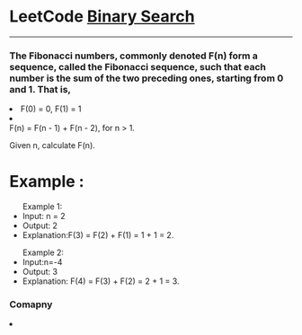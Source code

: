 <h1>LeetCode <a href="https://leetcode.com/problems/fibonacci-number/description/">Binary Search</a></h1>
<hr>

<h3>The Fibonacci numbers, commonly denoted F(n) form a sequence, called the Fibonacci sequence, 
  such that each number is the sum of the two preceding ones, starting from 0 and 1. That is,</h3>
  
<li>F(0) = 0, F(1) = 1</li>
<li></li>F(n) = F(n - 1) + F(n - 2), for n > 1.

<p>Given n, calculate F(n).</p>
<div>
  <h1>Example :</h1>
  <ul> Example 1:
    <li>Input: n = 2</li>
    <li>Output: 2 </li>
    <li>Explanation:F(3) = F(2) + F(1) = 1 + 1 = 2.</li>
</ul>

  <ul> Example 2:
    <li>Input:n=-4 </li>
    <li>Output: 3 </li>
    <li>Explanation: F(4) = F(3) + F(2) = 2 + 1 = 3. </li>
</ul>
</div>
<div>
  <h3>Comapny</h3>
    <li> </li>
</div>
